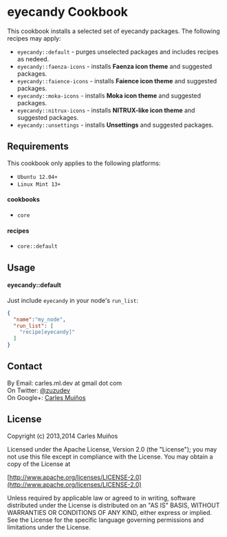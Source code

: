 # eyecandy Cookbook

This cookbook installs a selected set of eyecandy packages.
The following recipes may apply:

- `eyecandy::default`       - purges unselected packages and includes recipes as nedeed.
- `eyecandy::faenza-icons`  - installs __Faenza icon theme__ and suggested packages.
- `eyecandy::faience-icons` - installs __Faience icon theme__ and suggested packages.
- `eyecandy::moka-icons`    - installs __Moka icon theme__ and suggested packages.
- `eyecandy::nitrux-icons`  - installs __NITRUX-like icon theme__ and suggested packages.
- `eyecandy::unsettings`    - installs __Unsettings__ and suggested packages.


## Requirements

This cookbook only applies to the following platforms:  
- `Ubuntu 12.04+`
- `Linux Mint 13+`

#### cookbooks
- `core`

#### recipes
- `core::default`


## Usage

#### eyecandy::default
Just include `eyecandy` in your node's `run_list`:

```json
{
  "name":"my_node",
  "run_list": [
    "recipe[eyecandy]"
  ]
}
```


## Contact

By Email:   carles.ml.dev at gmail dot com  
On Twitter: [@zuzudev](https://twitter.com/zuzudev)  
On Google+: [Carles Muiños](https://plus.google.com/109480759201585988691)


## License

Copyright (c) 2013,2014 Carles Muiños

Licensed under the Apache License, Version 2.0 (the "License");
you may not use this file except in compliance with the License.
You may obtain a copy of the License at

[http://www.apache.org/licenses/LICENSE-2.0](http://www.apache.org/licenses/LICENSE-2.0)

Unless required by applicable law or agreed to in writing, software
distributed under the License is distributed on an "AS IS" BASIS,
WITHOUT WARRANTIES OR CONDITIONS OF ANY KIND, either express or implied.
See the License for the specific language governing permissions and
limitations under the License.

